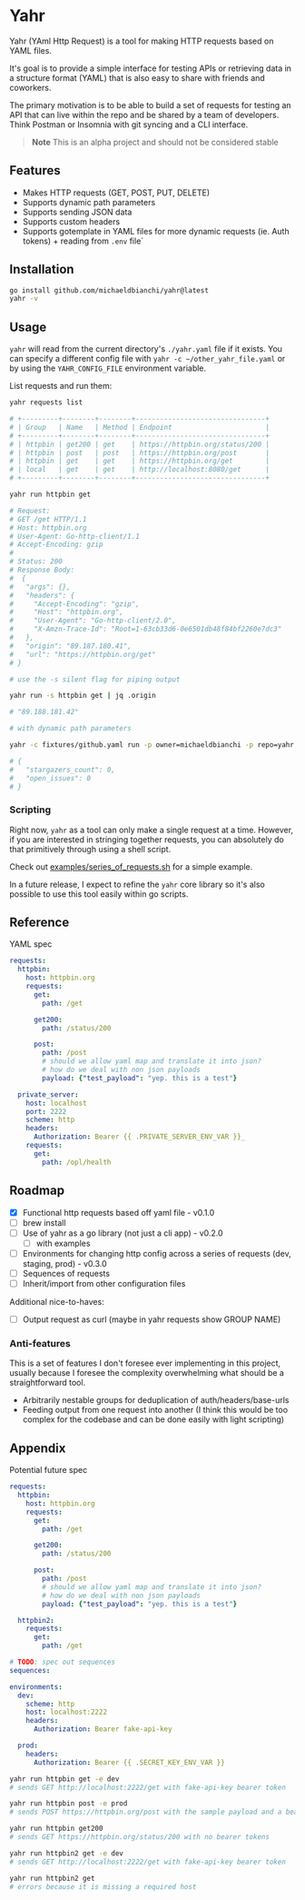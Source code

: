 # Yahr

Yahr (YAml Http Request) is a tool for making HTTP requests based on YAML files.

It's goal is to provide a simple interface for testing APIs or retrieving data in a structure format (YAML)
that is also easy to share with friends and coworkers.

The primary motivation is to be able to build a set of requests for testing an API that can live
within the repo and be shared by a team of developers. Think Postman or Insomnia with git syncing
and a CLI interface.

> **Note**
> This is an alpha project and should not be considered stable

## Features

* Makes HTTP requests (GET, POST, PUT, DELETE)
* Supports dynamic path parameters
* Supports sending JSON data
* Supports custom headers
* Supports gotemplate in YAML files for more dynamic requests (ie. Auth tokens) + reading from `.env` file`

## Installation

``` sh
go install github.com/michaeldbianchi/yahr@latest
yahr -v
```


## Usage

`yahr` will read from the current directory's `./yahr.yaml` file if it exists. You can specify a different
config file with `yahr -c ~/other_yahr_file.yaml` or by using the `YAHR_CONFIG_FILE` environment variable.

List requests and run them:

``` sh
yahr requests list

# +---------+--------+--------+--------------------------------+
# | Group   | Name   | Method | Endpoint                       |
# +---------+--------+--------+--------------------------------+
# | httpbin | get200 | get    | https://httpbin.org/status/200 |
# | httpbin | post   | post   | https://httpbin.org/post       |
# | httpbin | get    | get    | https://httpbin.org/get        |
# | local   | get    | get    | http://localhost:8080/get      |
# +---------+--------+--------+--------------------------------+

yahr run httpbin get

# Request:
# GET /get HTTP/1.1
# Host: httpbin.org
# User-Agent: Go-http-client/1.1
# Accept-Encoding: gzip
# 
# Status: 200
# Response Body:
#  {
#   "args": {},
#   "headers": {
#     "Accept-Encoding": "gzip",
#     "Host": "httpbin.org",
#     "User-Agent": "Go-http-client/2.0",
#     "X-Amzn-Trace-Id": "Root=1-63cb33d6-0e6501db48f84bf2260e7dc3"
#   },
#   "origin": "89.187.180.41",
#   "url": "https://httpbin.org/get"
# }

# use the -s silent flag for piping output

yahr run -s httpbin get | jq .origin

# "89.188.181.42"

# with dynamic path parameters

yahr -c fixtures/github.yaml run -p owner=michaeldbianchi -p repo=yahr -s github get_repo | jq "{stargazers_count, open_issues}"

# {
#   "stargazers_count": 0,
#   "open_issues": 0
# }

```

### Scripting

Right now, `yahr` as a tool can only make a single request at a time.
However, if you are interested in stringing together requests, you can absolutely do that primitively
through using a shell script.

Check out [examples/series_of_requests.sh](examples/series_of_requests.sh) for a simple example.

In a future release, I expect to refine the `yahr` core library so it's
also possible to use this tool easily within go scripts.

## Reference

YAML spec

``` yaml
requests:
  httpbin:
    host: httpbin.org
    requests:
      get:
        path: /get

      get200:
        path: /status/200

      post:
        path: /post
        # should we allow yaml map and translate it into json?
        # how do we deal with non json payloads
        payload: {"test_payload": "yep. this is a test"}

  private_server:
    host: localhost
    port: 2222
    scheme: http
    headers:
      Authorization: Bearer {{ .PRIVATE_SERVER_ENV_VAR }}_
    requests:
      get:
        path: /opl/health
```

## Roadmap

* [x] Functional http requests based off yaml file - v0.1.0
* [ ] brew install
* [ ] Use of yahr as a go library (not just a cli app) - v0.2.0
  * [ ] with examples
* [ ] Environments for changing http config across a series of requests (dev, staging, prod) - v0.3.0
* [ ] Sequences of requests
* [ ] Inherit/import from other configuration files

Additional nice-to-haves:
* [ ] Output request as curl (maybe in yahr requests show GROUP NAME)

### Anti-features

This is a set of features I don't foresee ever implementing in this project, usually because I foresee the complexity overwhelming what should be a straightforward tool.

* Arbitrarily nestable groups for deduplication of auth/headers/base-urls
* Feeding output from one request into another (I think this would be too complex for the codebase and can be done easily with light scripting)

## Appendix

Potential future spec

``` yaml
requests:
  httpbin:
    host: httpbin.org
    requests:
      get:
        path: /get

      get200:
        path: /status/200

      post:
        path: /post
        # should we allow yaml map and translate it into json?
        # how do we deal with non json payloads
        payload: {"test_payload": "yep. this is a test"}

  httpbin2:
    requests:
      get:
        path: /get

# TODO: spec out sequences
sequences:

environments:
  dev:
    scheme: http
    host: localhost:2222
    headers:
      Authorization: Bearer fake-api-key

  prod:
    headers:
      Authorization: Bearer {{ .SECRET_KEY_ENV_VAR }}
```

``` sh
yahr run httpbin get -e dev
# sends GET http://localhost:2222/get with fake-api-key bearer token

yahr run httpbin post -e prod
# sends POST https://httpbin.org/post with the sample payload and a bearer token from the env var SECRET_KEY_ENV_VAR

yahr run httpbin get200
# sends GET https://httpbin.org/status/200 with no bearer tokens

yahr run httpbin2 get -e dev
# sends GET http://localhost:2222/get with fake-api-key bearer token

yahr run httpbin2 get
# errors because it is missing a required host
```

